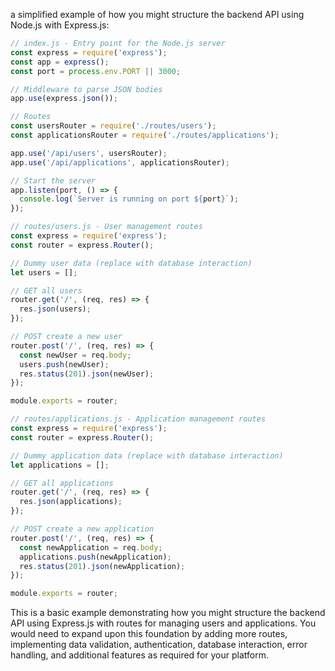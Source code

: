 a simplified example of how you might structure the backend API using Node.js with Express.js:

```javascript
// index.js - Entry point for the Node.js server
const express = require('express');
const app = express();
const port = process.env.PORT || 3000;

// Middleware to parse JSON bodies
app.use(express.json());

// Routes
const usersRouter = require('./routes/users');
const applicationsRouter = require('./routes/applications');

app.use('/api/users', usersRouter);
app.use('/api/applications', applicationsRouter);

// Start the server
app.listen(port, () => {
  console.log(`Server is running on port ${port}`);
});
```

```javascript
// routes/users.js - User management routes
const express = require('express');
const router = express.Router();

// Dummy user data (replace with database interaction)
let users = [];

// GET all users
router.get('/', (req, res) => {
  res.json(users);
});

// POST create a new user
router.post('/', (req, res) => {
  const newUser = req.body;
  users.push(newUser);
  res.status(201).json(newUser);
});

module.exports = router;
```

```javascript
// routes/applications.js - Application management routes
const express = require('express');
const router = express.Router();

// Dummy application data (replace with database interaction)
let applications = [];

// GET all applications
router.get('/', (req, res) => {
  res.json(applications);
});

// POST create a new application
router.post('/', (req, res) => {
  const newApplication = req.body;
  applications.push(newApplication);
  res.status(201).json(newApplication);
});

module.exports = router;
```

This is a basic example demonstrating how you might structure the backend API using Express.js with routes for managing users and applications. You would need to expand upon this foundation by adding more routes, implementing data validation, authentication, database interaction, error handling, and additional features as required for your platform.
